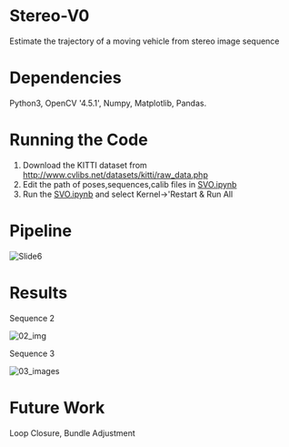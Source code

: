# Stereo-V0
Estimate the trajectory of a moving vehicle from stereo image sequence

# Dependencies
Python3, 
OpenCV '4.5.1', 
Numpy, 
Matplotlib, 
Pandas.

# Running the Code
1. Download the KITTI dataset from http://www.cvlibs.net/datasets/kitti/raw_data.php
2. Edit the path of poses,sequences,calib files in [SVO.ipynb](https://github.com/ghokulji/Stereo-V0/blob/main/SVO.ipynb)
3. Run the [SVO.ipynb](https://github.com/ghokulji/Stereo-V0/blob/main/SVO.ipynb) and select Kernel->'Restart & Run All

# Pipeline
![Slide6](https://user-images.githubusercontent.com/28822039/146086064-ecebbd18-849d-46aa-98b5-a77c826c3048.jpg)

# Results

Sequence 2

![02_img](https://user-images.githubusercontent.com/28822039/146282058-c6bdbd7f-1164-4d0e-89b5-fb522c85310f.png)

 Sequence 3

![03_images](https://user-images.githubusercontent.com/28822039/146282079-811af6fb-90ac-49d6-a789-b68273978afa.png)

# Future Work
Loop Closure, 
Bundle Adjustment



